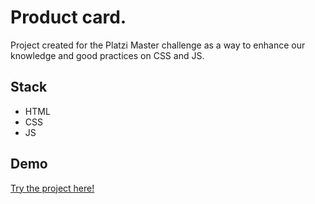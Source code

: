 # Product card.
Project created for the Platzi Master challenge as a way to enhance our knowledge and good practices on CSS and JS.

## Stack
- HTML
- CSS
- JS

## Demo
[Try the project here!](https://narias1999.github.io/clase-de-CSS-product-card/)
